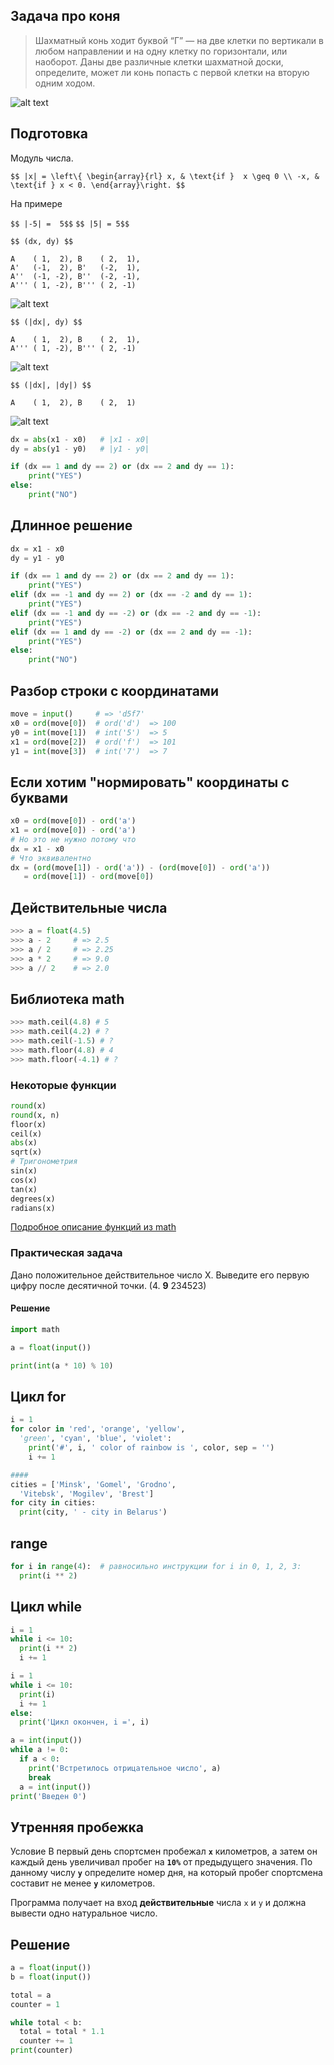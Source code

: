 ## Задача про коня

> Шахматный конь ходит буквой “Г” — на две клетки по вертикали в любом направлении
> и на одну клетку по горизонтали, или наоборот. Даны две различные клетки
> шахматной доски, определите, может ли конь попасть с первой клетки на вторую
> одним ходом.


![alt text](../assets/knight_move.jpg)


## Подготовка

Модуль числа.

`$$ |x| = \left\{
   \begin{array}{rl}
     x, & \text{if }  x \geq 0 \\
     -x, & \text{if } x < 0.
   \end{array}\right. $$`

На примере

`$$ |-5| =  5$$`
`$$ |5| = 5$$`


`$$ (dx, dy) $$`
```
A    ( 1,  2), B    ( 2,  1),
A'   (-1,  2), B'   (-2,  1),
A''  (-1, -2), B''  (-2, -1),
A''' ( 1, -2), B''' ( 2, -1)
```


![alt text](../assets/knight_move_dx_dy.png)


`$$ (|dx|, dy) $$`
```
A    ( 1,  2), B    ( 2,  1),
A''' ( 1, -2), B''' ( 2, -1)
```


![alt text](../assets/knight_move_absdx_dy.png)


`$$ (|dx|, |dy|) $$`

```
A    ( 1,  2), B    ( 2,  1)
```


![alt text](../assets/knight_move_absdx_absdy.png)


```python
dx = abs(x1 - x0)   # |x1 - x0|
dy = abs(y1 - y0)   # |y1 - y0|

if (dx == 1 and dy == 2) or (dx == 2 and dy == 1):
    print("YES")
else:
    print("NO")
```


## Длинное решение

```python
dx = x1 - x0
dy = y1 - y0

if (dx == 1 and dy == 2) or (dx == 2 and dy == 1):
    print("YES")
elif (dx == -1 and dy == 2) or (dx == -2 and dy == 1):
    print("YES")
elif (dx == -1 and dy == -2) or (dx == -2 and dy == -1):
    print("YES")
elif (dx == 1 and dy == -2) or (dx == 2 and dy == -1):
    print("YES")
else:
    print("NO")
```


## Разбор строки с координатами

```python
move = input()     # => 'd5f7'
x0 = ord(move[0])  # ord('d')  => 100
y0 = int(move[1])  # int('5')  => 5
x1 = ord(move[2])  # ord('f')  => 101
y1 = int(move[3])  # int('7')  => 7
```


## Если хотим "нормировать" координаты с буквами

```python
x0 = ord(move[0]) - ord('a')
x1 = ord(move[0]) - ord('a')
# Но это не нужно потому что
dx = x1 - x0
# Что эквивалентно
dx = (ord(move[1]) - ord('a')) - (ord(move[0]) - ord('a'))
   = ord(move[1]) - ord(move[0])
```



## Действительные числа

```python
>>> a = float(4.5)
>>> a - 2     # => 2.5
>>> a / 2     # => 2.25
>>> a * 2     # => 9.0
>>> a // 2    # => 2.0
```



## Библиотека math

```python [1|2|3|4|5]
>>> math.ceil(4.8) # 5
>>> math.ceil(4.2) # ?
>>> math.ceil(-1.5) # ?
>>> math.floor(4.8) # 4
>>> math.floor(-4.1) # ?
```




### Некоторые функции

```python [1|2|3|4|5|6|7-12]
round(x)
round(x, n)
floor(x)
ceil(x)
abs(x)
sqrt(x)
# Тригонометрия
sin(x)
cos(x)
tan(x)
degrees(x)
radians(x)
```
[Подробное описание функций из math](https://pyprog.pro/python/st_lib/math.html)




### Практическая задача

Дано положительное действительное число X. Выведите его первую цифру после десятичной точки. (4. **9** 234523)


#### Решение
``` python
import math

a = float(input())

print(int(a * 10) % 10)

```



## Цикл for
```python
i = 1
for color in 'red', 'orange', 'yellow',
  'green', 'cyan', 'blue', 'violet':
    print('#', i, ' color of rainbow is ', color, sep = '')
    i += 1

####
cities = ['Minsk', 'Gomel', 'Grodno',
  'Vitebsk', 'Mogilev', 'Brest']
for city in cities:
  print(city, ' - city in Belarus')

```



## range

```python
for i in range(4):  # равносильно инструкции for i in 0, 1, 2, 3:
  print(i ** 2)
```



## Цикл while

```python
i = 1
while i <= 10:
  print(i ** 2)
  i += 1
```

```python
i = 1
while i <= 10:
  print(i)
  i += 1
else:
  print('Цикл окончен, i =', i)
```


```python [|5|7]
a = int(input())
while a != 0:
  if a < 0:
    print('Встретилось отрицательное число', a)
    break
  a = int(input())
print('Введен 0')
```



## Утренняя пробежка
Условие
В первый день спортсмен пробежал **`x`** километров, а затем он каждый день увеличивал пробег на **`10%`**
от предыдущего значения. По данному числу **`y`** определите номер дня, на который пробег спортсмена составит не менее **`y`** километров.

Программа получает на вход **действительные** числа `x` и `y` и должна вывести одно натуральное число.


## Решение

```python
a = float(input())
b = float(input())

total = a
counter = 1

while total < b:
  total = total * 1.1
  counter += 1
print(counter)
```

